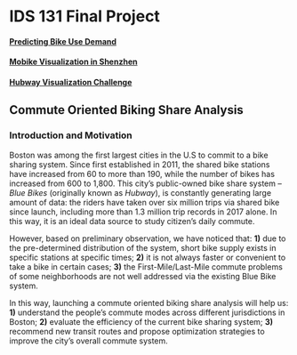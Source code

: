 # IDS 131 Final Project
#### [Predicting Bike Use Demand](https://www.kaggle.com/viveksrinivasan/eda-ensemble-model-top-10-percentile)
#### [Mobike Visualization in Shenzhen](https://www.youtube.com/watch?v=U2ieDkuJJqA)
#### [Hubway Visualization Challenge](http://hubwaydatachallenge.org/)

## Commute Oriented Biking Share Analysis

### Introduction and Motivation

Boston was among the first largest cities in the U.S to commit to a bike sharing system. Since first established in 2011, the shared bike stations have increased from 60 to more than 190, while the number of bikes has increased from 600 to 1,800. This city’s public-owned bike share system – *Blue Bikes* (originally known as *Hubway*), is constantly generating large amount of data: the riders have taken over six million trips via shared bike since launch, including more than 1.3 million trip records in 2017 alone. In this way, it is an ideal data source to study citizen’s daily commute.

However, based on preliminary observation, we have noticed that: **1)** due to the pre-determined distribution of the system, short bike supply exists in specific stations at specific times; **2)** it is not always faster or convenient to take a bike in certain cases; **3)** the First-Mile/Last-Mile commute problems of some neighborhoods are not well addressed via the existing Blue Bike system.

In this way, launching a commute oriented biking share analysis will help us: **1)** understand the people’s commute modes across different jurisdictions in Boston; **2)** evaluate the efficiency of the current bike sharing system; **3)** recommend new transit routes and propose optimization strategies to improve the city’s overall commute system.
